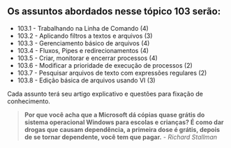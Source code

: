 ## Os assuntos abordados nesse tópico 103 serão:



- 103.1 - Trabalhando na Linha de Comando (4)
- 103.2 - Aplicando filtros a textos e arquivos (3)
- 103.3 - Gerenciamento básico de arquivos (4)
- 103.4 - Fluxos, Pipes e redirecionamentos (4)
- 103.5 - Criar, monitorar e encerrar processos (4)
- 103.6 - Modificar a prioridade de execução de processos (2)
- 103.7 - Pesquisar arquivos de texto com expressões regulares (2)
- 103.8 - Edição básica de arquivos usando VI (3)



Cada assunto terá seu artigo explicativo e questões para fixação de conhecimento. 



> **Por que você acha que a Microsoft dá cópias quase grátis do sistema operacional Windows para escolas e crianças? É como dar drogas que causam dependência, a primeira dose é grátis, depois de se tornar dependente, você tem que pagar.** - _Richard Stallman_

